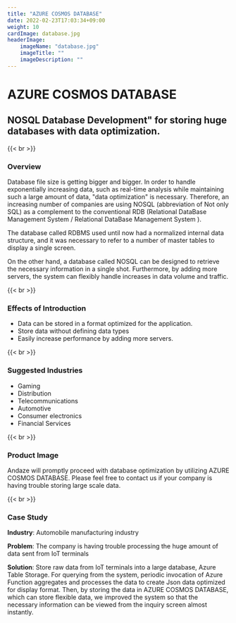```yaml
---
title: "AZURE COSMOS DATABASE"
date: 2022-02-23T17:03:34+09:00
weight: 10
cardImage: database.jpg
headerImage:
    imageName: "database.jpg"
    imageTitle: ""
    imageDescription: ""
---
```


# AZURE COSMOS DATABASE

## NOSQL Database Development" for storing huge databases with data optimization.

{{< br >}}

### Overview

Database file size is getting bigger and bigger. In order to handle exponentially increasing data, such as real-time analysis while maintaining such a large amount of data, "data optimization" is necessary. Therefore, an increasing number of companies are using NOSQL (abbreviation of Not only SQL) as a complement to the conventional RDB (Relational DataBase Management System / Relational DataBase Management System ).

The database called RDBMS used until now had a normalized internal data structure, and it was necessary to refer to a number of master tables to display a single screen.

On the other hand, a database called NOSQL can be designed to retrieve the necessary information in a single shot. Furthermore, by adding more servers, the system can flexibly handle increases in data volume and traffic.

{{< br >}}

### Effects of Introduction

- Data can be stored in a format optimized for the application.
- Store data without defining data types
- Easily increase performance by adding more servers.

{{< br >}}

### Suggested Industries

- Gaming
- Distribution
- Telecommunications
- Automotive
- Consumer electronics
- Financial Services

{{< br >}}

### Product Image

Andaze will promptly proceed with database optimization by utilizing AZURE COSMOS DATABASE. Please feel free to contact us if your company is having trouble storing large scale data.

{{< br >}}

### Case Study

**Industry**: Automobile manufacturing industry  

**Problem**: The company is having trouble processing the huge amount of data sent from IoT terminals  

**Solution**: Store raw data from IoT terminals into a large database, Azure Table Storage. For querying from the system, periodic invocation of Azure Function aggregates and processes the data to create Json data optimized for display format. Then, by storing the data in AZURE COSMOS DATABASE, which can store flexible data, we improved the system so that the necessary information can be viewed from the inquiry screen almost instantly.
